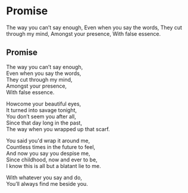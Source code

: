 # Promise

The way you can’t say enough, Even when you say the words, They cut through my mind, Amongst your presence, With false essence.

## Promise <a id="83c4"></a>

The way you can’t say enough,  
Even when you say the words,  
They cut through my mind,  
Amongst your presence,  
With false essence.

Howcome your beautiful eyes,  
It turned into savage tonight,  
You don’t seem you after all,  
Since that day long in the past,  
The way when you wrapped up that scarf.

You said you'd wrap it around me,  
Countless times in the future to feel,  
And now you say you despise me,  
Since childhood, now and ever to be,  
I know this is all but a blatant lie to me.

With whatever you say and do,  
You’ll always find me beside you.

